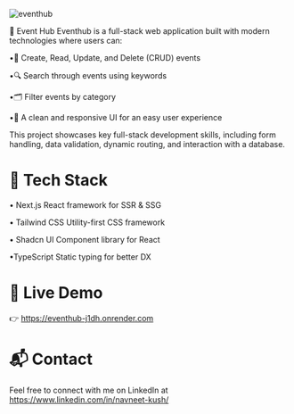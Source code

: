 ![eventhub](https://github.com/user-attachments/assets/0e372de7-5da0-4acf-8270-2fe96a1395f4)

📅 Event Hub
Eventhub is a full-stack web application built with modern technologies where users can:

•📝 Create, Read, Update, and Delete (CRUD) events

•🔍 Search through events using keywords

•🗂️ Filter events by category

•🎨 A clean and responsive UI for an easy user experience

This project showcases key full-stack development skills, including form handling, data validation, dynamic routing, and interaction with a database.

# 🔧 Tech Stack

• Next.js React framework for SSR & SSG

• Tailwind CSS Utility-first CSS framework

• Shadcn UI Component library for React

•TypeScript Static typing for better DX

 # 🔗 Live Demo
 👉 https://eventhub-j1dh.onrender.com

 # 📬 Contact
Feel free to connect with me on LinkedIn at https://www.linkedin.com/in/navneet-kush/



